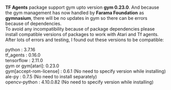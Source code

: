 **TF Agents** package support gym upto version **gym 0.23.0**. And because the gym management has now handled by **Farama Foundation** as **gymnasium**, there will be no updates in gym so there can be errors because of dependencies.  
To avoid any incompatibility because of package dependencies please install compatible versions of packages to work with Atari and Tf agents. After lots of errors and testing, I found out these versions to be compatible:

python : 3.7.16  
tf_agents : 0.16.0  
tensorflow : 2.11.0  
gym or gym[atari]: 0.23.0  
gym[accept-rom-license] : 0.6.1 (No need to specify version while installing)  
ale-py : 0.7.5 (No need to install separately)  
opencv-python : 4.10.0.82 (No need to specify version while installing)  
